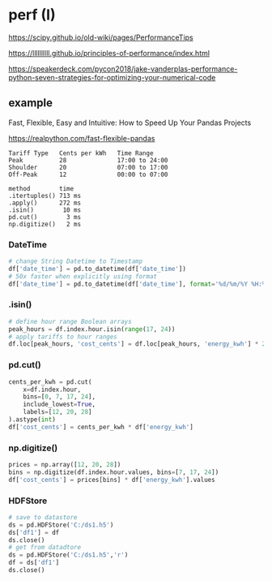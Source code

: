 # perf (I)

https://scipy.github.io/old-wiki/pages/PerformanceTips

https://llllllllll.github.io/principles-of-performance/index.html

https://speakerdeck.com/pycon2018/jake-vanderplas-performance-python-seven-strategies-for-optimizing-your-numerical-code

## example
Fast, Flexible, Easy and Intuitive: How to Speed Up Your Pandas Projects

https://realpython.com/fast-flexible-pandas

```
Tariff Type   Cents per kWh   Time Range
Peak          28              17:00 to 24:00
Shoulder      20              07:00 to 17:00
Off-Peak      12              00:00 to 07:00
```

```
method        time
.itertuples() 713 ms
.apply()      272 ms
.isin()        10 ms
pd.cut()        3 ms
np.digitize()   2 ms
```

### DateTime
```python
# change String Datetime to Timestamp
df['date_time'] = pd.to_datetime(df['date_time'])
# 50x faster when explicitly using format
df['date_time'] = pd.to_datetime(df['date_time'], format='%d/%m/%Y %H:%M:%S')
```

### .isin()
```python
# define hour range Boolean arrays
peak_hours = df.index.hour.isin(range(17, 24))
# apply tariffs to hour ranges
df.loc[peak_hours, 'cost_cents'] = df.loc[peak_hours, 'energy_kwh'] * 28
```

### pd.cut()
```python
cents_per_kwh = pd.cut(
    x=df.index.hour,
    bins=[0, 7, 17, 24],
    include_lowest=True,
    labels=[12, 20, 28]
).astype(int)
df['cost_cents'] = cents_per_kwh * df['energy_kwh']
```

### np.digitize()
```python
prices = np.array([12, 20, 28])
bins = np.digitize(df.index.hour.values, bins=[7, 17, 24])
df['cost_cents'] = prices[bins] * df['energy_kwh'].values
```

### HDFStore
```python
# save to datastore
ds = pd.HDFStore('C:/ds1.h5')
ds['df1'] = df
ds.close()
# get from datadtore
ds = pd.HDFStore('C:/ds1.h5','r')
df = ds['df1']
ds.close()
```

